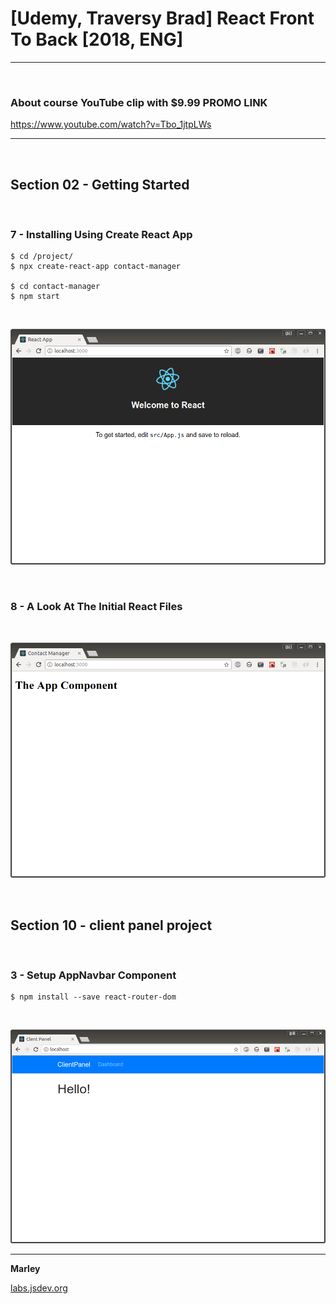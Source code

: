 # [Udemy, Traversy Brad] React Front To Back [2018, ENG]

---

<br/>

### About course YouTube clip with $9.99 PROMO LINK

https://www.youtube.com/watch?v=Tbo_1jtpLWs

---

<br/>

## Section 02 - Getting Started

<br/>

### 7 - Installing Using Create React App

    $ cd /project/
    $ npx create-react-app contact-manager

    $ cd contact-manager
    $ npm start

<br/>

![Application](/img/pic-02-01.png?raw=true)

<br/>

### 8 - A Look At The Initial React Files

<br/>

![Application](/img/pic-02-02.png?raw=true)

<br/>

## Section 10 - client panel project

<br/>

### 3 - Setup AppNavbar Component

    $ npm install --save react-router-dom

<br/>

![Application](/img/pic-10-01.png?raw=true)

---

**Marley**

<a href="https://labs.jsdev.org">labs.jsdev.org</a>
